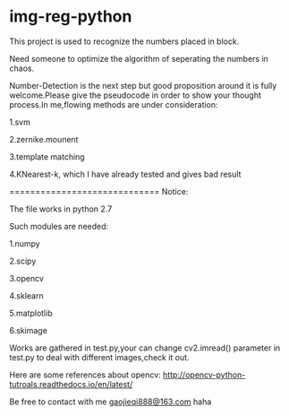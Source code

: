 # img-reg-python

This project is used to recognize the numbers placed in block.

Need someone to optimize the algorithm of seperating the numbers in chaos.

Number-Detection is the next step but good proposition around it is fully welcome.Please give the pseudocode in 
order to show your thought process.In me,flowing methods are under consideration:

1.svm

2.zernike.mounent

3.template matching

4.KNearest-k, which I have already tested and gives bad result

=============================
Notice:

The file works in python 2.7

Such modules are needed:

1.numpy

2.scipy

3.opencv

4.sklearn

5.matplotlib

6.skimage

Works are gathered in test.py,your can change cv2.imread() parameter in test.py to deal with different images,check it out.

Here are some references about opencv:
http://opencv-python-tutroals.readthedocs.io/en/latest/


Be free to contact with me gaojieqi888@163.com haha



